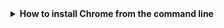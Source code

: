 
<details markdown="1">
<summary><b>How to install Chrome from the command line</b></summary>

```terminal
$ wget https://dl-ssl.google.com/linux/linux_signing_key.pub -O /tmp/google.pub
$ gpg --no-default-keyring \
        --keyring /etc/apt/keyrings/google-chrome.gpg \
        --import /tmp/google.pub
$ echo 'deb [arch=amd64 signed-by=/etc/apt/keyrings/google-chrome.gpg] http://dl.google.com/linux/chrome/deb/ stable main' | sudo tee /etc/apt/sources.list.d/google-chrome.list
$ sudo apt-get update -y; sudo apt-get install -y google-chrome-stable
```

</details>

